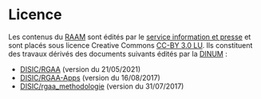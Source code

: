 # Licence

Les contenus du [RAAM](https://accessibilite.public.lu/fr/raam1/) sont édités par le [service information et presse](https://sip.gouvernement.lu) et sont placés sous licence Creative Commons [CC-BY 3.0 LU](https://creativecommons.org/licenses/by/3.0/lu/). Ils constituent des travaux dérivés des documents suivants édités par la [DINUM](https://www.numerique.gouv.fr/dinum/) : 

- [DISIC/RGAA](https://github.com/DISIC/RGAA) (version du 21/05/2021) 
- [DISIC/RGAA-Apps](https://github.com/DISIC/rgaa-apps) (version du 16/08/2017)
- [DISIC/rgaa_methodologie](https://github.com/DISIC/rgaa_methodologie) (version du 31/07/2017)
